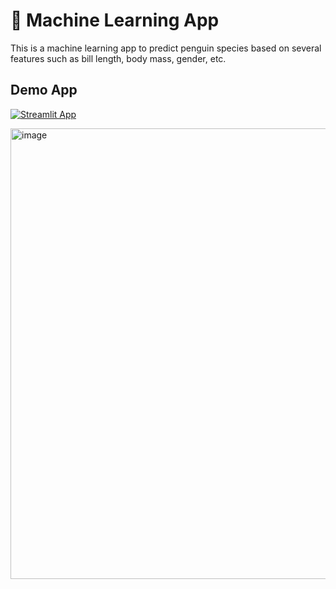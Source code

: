 # 🤖 Machine Learning App

This is a machine learning app to predict penguin species based on several features such as bill length, body mass, gender, etc.

## Demo App

[![Streamlit App](https://static.streamlit.io/badges/streamlit_badge_black_white.svg)](https://farrelsp-ml-app.streamlit.app/)

<img width="721" alt="image" src="https://github.com/user-attachments/assets/db47966e-5f46-4897-9b3c-9dac0b7aebb4">
